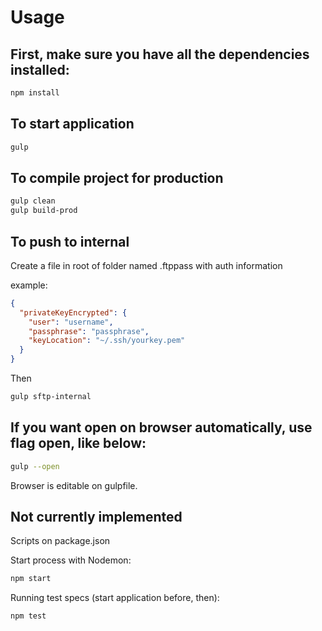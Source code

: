 # Usage

## First, make sure you have all the dependencies installed:
```sh
npm install
```

## To start application

```sh
gulp
```
## To compile project for production
```sh
gulp clean
gulp build-prod
```

## To push to internal
Create a file in root of folder named .ftppass with auth information

example:
```json
{
  "privateKeyEncrypted": {
    "user": "username",
    "passphrase": "passphrase",
    "keyLocation": "~/.ssh/yourkey.pem"
  }
}
```
Then
```sh
gulp sftp-internal
```

## If you want open on browser automatically, use flag open, like below:
```sh
gulp --open
```
Browser is editable on gulpfile.

## Not currently implemented
Scripts on package.json

Start process with Nodemon:
```sh
npm start
```

Running test specs (start application before, then):
```sh
npm test
```

